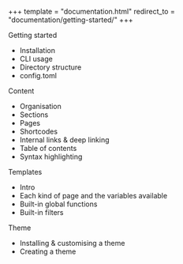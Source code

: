 +++
template = "documentation.html"
redirect_to = "documentation/getting-started/"
+++

Getting started
 - Installation
 - CLI usage
 - Directory structure
 - config.toml
 
Content
 - Organisation
 - Sections
 - Pages
 - Shortcodes
 - Internal links & deep linking
 - Table of contents
 - Syntax highlighting
 
Templates
 - Intro
 - Each kind of page and the variables available
 - Built-in global functions
 - Built-in filters

Theme
 - Installing & customising a theme
 - Creating a theme
